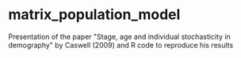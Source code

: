 # matrix_population_model
Presentation of the paper "Stage, age and individual stochasticity in demography" by Caswell (2009) and R code to reproduce his results
